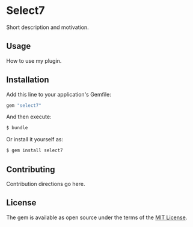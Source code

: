 # Select7
Short description and motivation.

## Usage
How to use my plugin.

## Installation
Add this line to your application's Gemfile:

```ruby
gem "select7"
```

And then execute:
```bash
$ bundle
```

Or install it yourself as:
```bash
$ gem install select7
```

## Contributing
Contribution directions go here.

## License
The gem is available as open source under the terms of the [MIT License](https://opensource.org/licenses/MIT).
